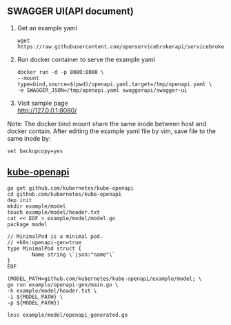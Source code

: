 ## SWAGGER UI(API document)
1. Get an example yaml
    ```
    wget https://raw.githubusercontent.com/openservicebrokerapi/servicebroker/v2.13/openapi.yaml
    ```
1. Run docker container to serve the example yaml
    ```
    docker run -d -p 8080:8080 \
    --mount type=bind,source=$(pwd)/openapi.yaml,target=/tmp/openapi.yaml \
    -e SWAGGER_JSON=/tmp/openapi.yaml swaggerapi/swagger-ui
    ```
1. Visit sample page  
    http://127.0.0.1:8080/

Note: The docker bind mount share the same inode between host and docker contain. After editing the example yaml file by vim, save file to the same inode by:
```
set backupcopy=yes
```

## [kube-openapi](https://github.com/kubernetes/kube-openapi)
```
go get github.com/kubernetes/kube-openapi
cd github.com/kubernetes/kube-openapi
dep init
mkdir example/model
touch example/model/header.txt
cat << EOF > example/model/model.go
package model

// MinimalPod is a minimal pod.
// +k8s:openapi-gen=true
type MinimalPod struct {
        Name string \`json:"name"\`
}
EOF

(MODEL_PATH=github.com/kubernetes/kube-openapi/example/model; \
go run example/openapi-gen/main.go \
-h example/model/header.txt \
-i ${MODEL_PATH} \
-p ${MODEL_PATH})

less example/model/openapi_generated.go
```
